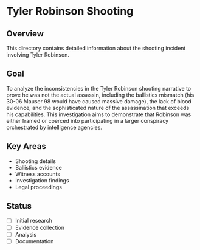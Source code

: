 # Tyler Robinson Shooting

## Overview
This directory contains detailed information about the shooting incident involving Tyler Robinson.

## Goal
To analyze the inconsistencies in the Tyler Robinson shooting narrative to prove he was not the actual assassin, including the ballistics mismatch (his 30-06 Mauser 98 would have caused massive damage), the lack of blood evidence, and the sophisticated nature of the assassination that exceeds his capabilities. This investigation aims to demonstrate that Robinson was either framed or coerced into participating in a larger conspiracy orchestrated by intelligence agencies.

## Key Areas
- Shooting details
- Ballistics evidence
- Witness accounts
- Investigation findings
- Legal proceedings

## Status
- [ ] Initial research
- [ ] Evidence collection
- [ ] Analysis
- [ ] Documentation
